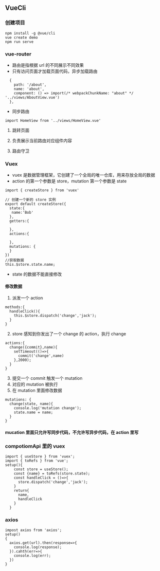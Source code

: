 ## VueCli

### 创建项目

```
npm install -g @vue/cli
vue create demo
npm run serve
```

### vue-router

- 路由是指根据 url 的不同展示不同效果
- 只有访问页面才加载页面代码，异步加载路由

```
  {
    path: '/about',
    name: 'about',
    component: () => import(/* webpackChunkName: "about" */ '../views/AboutView.vue')
  },
```

- 同步路由

```
import HomeView from '../views/HomeView.vue'
```

1. <router-link to="/">跳转页面

2. <router-view/> 负责展示当前路由对应组件内容

3. 路由守卫

### Vuex

- vuex 是数据管理框架，它创建了一个全局的唯一仓库，用来存放全局的数据
- action 的第一个参数是 store，mutation 第一个参数是 state

```
import { createStore } from 'vuex'

// 创建一个新的 store 实例
export default createStore({
  state:{
   name:'Bob'
  },
  getters:{

  },
  actions:{

  },
  mutations: {
  }
})
//获取数据
this.$store.state.name;
```

- state 的数据不能直接修改

#### 修改数据

1. 派发一个 action

```
methods:{
  handleClick(){
    this.$store.dispatch('change','jack');
  }
}
```

2. store 感知到你发出了一个 change 的 action，执行 change

```
actions:{
  change({commit},name){
    setTimeout(()=>{
      commit('change',name)
    },2000);
  }
}
```

3. 提交一个 commit 触发一个 mutation
4. 对应的 mutation 被执行
5. 在 mutation 里面修改数据

```
mutations: {
  change(state, name){
    console.log('mutation change');
    state.name = name;
  }
}
```

#### mucation 里面只允许写同步代码，不允许写异步代码，在 action 里写

### compotiomApi 里的 vuex

```
import { useStore } from 'vuex';
import { toRefs } from 'vue';
setup(){
    const store = useStore();
    const {name} = toRefs(store.state);
    const handleClick = ()=>{
      store.dispatch('change','jack');
    }
    return{
      name,
      handleClick
    }
  }
```

### axios

```
impost axios from 'axios';
setup()
{
  axios.get(url).then(response=>{
    console.log(response);
  }).cahth(err=>{
    console.log(err);
  })
}
```
